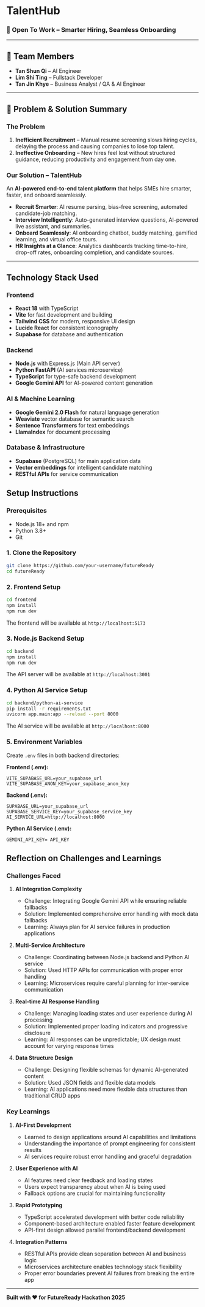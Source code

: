 # TalentHub  

### 🚀 Open To Work – Smarter Hiring, Seamless Onboarding  

---

## 👥 Team Members  
- **Tan Shun Qi** – AI Engineer 
- **Lim Shi Ting** – Fullstack Developer  
- **Tan Jin Khye** – Business Analyst / QA & AI Engineer  

---

## 📌 Problem & Solution Summary  

### The Problem  
1. **Inefficient Recruitment** – Manual resume screening slows hiring cycles, delaying the process and causing companies to lose top talent.  
2. **Ineffective Onboarding** – New hires feel lost without structured guidance, reducing productivity and engagement from day one.  

### Our Solution – **TalentHub**  
An **AI-powered end-to-end talent platform** that helps SMEs hire smarter, faster, and onboard seamlessly.  

- **Recruit Smarter**: AI resume parsing, bias-free screening, automated candidate-job matching.  
- **Interview Intelligently**: Auto-generated interview questions, AI-powered live assistant, and summaries.  
- **Onboard Seamlessly**: AI onboarding chatbot, buddy matching, gamified learning, and virtual office tours.  
- **HR Insights at a Glance**: Analytics dashboards tracking time-to-hire, drop-off rates, onboarding completion, and candidate sources.  

---
## Technology Stack Used

### Frontend
- **React 18** with TypeScript
- **Vite** for fast development and building
- **Tailwind CSS** for modern, responsive UI design
- **Lucide React** for consistent iconography
- **Supabase** for database and authentication

### Backend
- **Node.js** with Express.js (Main API server)
- **Python FastAPI** (AI services microservice)
- **TypeScript** for type-safe backend development
- **Google Gemini API** for AI-powered content generation

### AI & Machine Learning
- **Google Gemini 2.0 Flash** for natural language generation
- **Weaviate** vector database for semantic search
- **Sentence Transformers** for text embeddings
- **LlamaIndex** for document processing

### Database & Infrastructure
- **Supabase** (PostgreSQL) for main application data
- **Vector embeddings** for intelligent candidate matching
- **RESTful APIs** for service communication

## Setup Instructions

### Prerequisites
- Node.js 18+ and npm
- Python 3.8+
- Git

### 1. Clone the Repository
```bash
git clone https://github.com/your-username/futureReady
cd futureReady
```

### 2. Frontend Setup
```bash
cd frontend
npm install
npm run dev
```
The frontend will be available at `http://localhost:5173`

### 3. Node.js Backend Setup
```bash
cd backend
npm install
npm run dev
```
The API server will be available at `http://localhost:3001`

### 4. Python AI Service Setup
```bash
cd backend/python-ai-service
pip install -r requirements.txt
uvicorn app.main:app --reload --port 8000
```
The AI service will be available at `http://localhost:8000`

### 5. Environment Variables
Create `.env` files in both backend directories:

**Frontend (.env):**
```env
VITE_SUPABASE_URL=your_supabase_url
VITE_SUPABASE_ANON_KEY=your_supabase_anon_key
```

**Backend (.env):**
```env
SUPABASE_URL=your_supabase_url
SUPABASE_SERVICE_KEY=your_supabase_service_key
AI_SERVICE_URL=http://localhost:8000
```

**Python AI Service (.env):**
```env
GEMINI_API_KEY= API_KEY
```

## Reflection on Challenges and Learnings

### Challenges Faced

1. **AI Integration Complexity**
   - Challenge: Integrating Google Gemini API while ensuring reliable fallbacks
   - Solution: Implemented comprehensive error handling with mock data fallbacks
   - Learning: Always plan for AI service failures in production applications

2. **Multi-Service Architecture**
   - Challenge: Coordinating between Node.js backend and Python AI service
   - Solution: Used HTTP APIs for communication with proper error handling
   - Learning: Microservices require careful planning for inter-service communication

3. **Real-time AI Response Handling**
   - Challenge: Managing loading states and user experience during AI processing
   - Solution: Implemented proper loading indicators and progressive disclosure
   - Learning: AI responses can be unpredictable; UX design must account for varying response times

4. **Data Structure Design**
   - Challenge: Designing flexible schemas for dynamic AI-generated content
   - Solution: Used JSON fields and flexible data models
   - Learning: AI applications need more flexible data structures than traditional CRUD apps

### Key Learnings

1. **AI-First Development**
   - Learned to design applications around AI capabilities and limitations
   - Understanding the importance of prompt engineering for consistent results
   - AI services require robust error handling and graceful degradation

2. **User Experience with AI**
   - AI features need clear feedback and loading states
   - Users expect transparency about when AI is being used
   - Fallback options are crucial for maintaining functionality

3. **Rapid Prototyping**
   - TypeScript accelerated development with better code reliability
   - Component-based architecture enabled faster feature development
   - API-first design allowed parallel frontend/backend development

4. **Integration Patterns**
   - RESTful APIs provide clean separation between AI and business logic
   - Microservices architecture enables technology stack flexibility
   - Proper error boundaries prevent AI failures from breaking the entire app

---

**Built with ❤️ for FutureReady Hackathon 2025**

